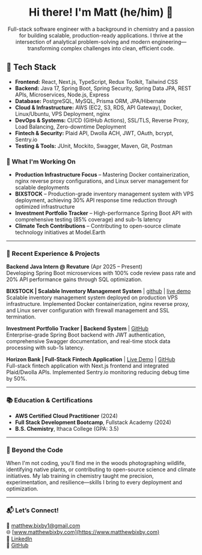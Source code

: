 <h1 align="center">Hi there! I'm Matt (he/him) 👋</h1>
<p align="center">Full-stack software engineer with a background in chemistry and a passion for building scalable, production-ready applications. I thrive at the intersection of analytical problem-solving and modern engineering—transforming complex challenges into clean, efficient code.</p>


## 🔧 Tech Stack
- **Frontend:** React, Next.js, TypeScript, Redux Toolkit, Tailwind CSS
- **Backend:** Java 17, Spring Boot, Spring Security, Spring Data JPA, REST APIs, Microservices, Node.js, Express
- **Database:** PostgreSQL, MySQL, Prisma ORM, JPA/Hibernate
- **Cloud & Infrastructure:** AWS (EC2, S3, RDS, API Gateway), Docker, Linux/Ubuntu, VPS Deployment, nginx
- **DevOps & Systems:** CI/CD (GitHub Actions), SSL/TLS, Reverse Proxy, Load Balancing, Zero-downtime Deployment
- **Fintech & Security:** Plaid API, Dwolla ACH, JWT, OAuth, bcrypt, Sentry.io
- **Testing & Tools:** JUnit, Mockito, Swagger, Maven, Git, Postman


### 🌱 What I'm Working On

- **Production Infrastructure Focus** – Mastering Docker containerization, nginx reverse proxy configurations, and Linux server management for scalable deployments
- **BIXSTOCK** – Production-grade inventory management system with VPS deployment, achieving 30% API response time reduction through optimized infrastructure
- **Investment Portfolio Tracker** – High-performance Spring Boot API with comprehensive testing (85% coverage) and sub-1s latency
- **Climate Tech Contributions** – Contributing to open-source climate technology initiatives at Model.Earth

---

### 💼 Recent Experience & Projects

**Backend Java Intern @ Revature** (Apr 2025 – Present)  
Developing Spring Boot microservices with 100% code review pass rate and 20% API performance gains through SQL optimization.

**BIXSTOCK | Scalable Inventory Management System** | [github](https://github.com/mattbixby123/InventoryManagement) | [live demo](http://buoy.ufixu.net:8081)
Scalable inventory management system deployed on production VPS infrastructure. Implemented Docker containerization, nginx reverse proxy, and Linux server configuration with firewall management and SSL termination.

**Investment Portfolio Tracker | Backend System** | [GitHub](https://github.com/mbixby/investment-tracker)  
Enterprise-grade Spring Boot backend with JWT authentication, comprehensive Swagger documentation, and real-time stock data processing with sub-1s latency.

**Horizon Bank | Full-Stack Fintech Application** | [Live Demo](https://horizon-bank-demo.netlify.app/) | [GitHub](https://github.com/mbixby/horizon-bank)  
Full-stack fintech application with Next.js frontend and integrated Plaid/Dwolla APIs. Implemented Sentry.io monitoring reducing debug time by 50%.

---

### 📚 Education & Certifications

- **AWS Certified Cloud Practitioner** (2024)  
- **Full Stack Development Bootcamp**, Fullstack Academy (2024)  
- **B.S. Chemistry**, Ithaca College (GPA: 3.5)

---

### 🌿 Beyond the Code

When I'm not coding, you'll find me in the woods photographing wildlife, identifying native plants, or contributing to open-source science and climate initiatives. My lab training in chemistry taught me precision, experimentation, and resilience—skills I bring to every deployment and optimization.

---

### 📬 Let’s Connect!

📧 [matthew.bixby1@gmail.com](mailto:matthew.bixby1@gmail.com)  
🌐 [www.matthewbixby.com](https://www.matthewbixby.com)  
🔗 [LinkedIn](https://www.linkedin.com/in/matthew-bixby/)  
🐙 [GitHub](https://github.com/mbixby)

